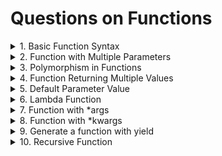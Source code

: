 # Questions on Functions

<details>
<summary>1. Basic Function Syntax</summary>
Problem: Write a function to calculate and return the square of a number
</details>

<details>
<summary>2. Function with Multiple Parameters</summary>
Problem: Create a function that takes 2 numbers as parameters and returns their sum.
</details>

<details>
<summary>3. Polymorphism in Functions</summary>
Problem: Write a function to multiple two numbers and also it can accept and multiply strings
</details>

<details>
<summary>4. Function Returning Multiple Values</summary>
Problem: Create a function that returns both the area and circumference of a circle given it's radius.
</details>

<details>
<summary>5. Default Parameter Value</summary>
Problem: Write a function that greets a user. if no name is provided, it should greet with default name.
</details>

<details>
<summary>6. Lambda Function</summary>
Problem: Create a Lambda function to compute the cube of a number.
</details>

<details>
<summary>7. Function with *args</summary>
Problem: Write a function that takes variable number of arguments and returns their sum.
</details>

<details>
<summary>8. Function with *kwargs</summary>
Problem: Write a function that accepts any number of keyword arguments and prints them in the format key:value.
</details>

<details>
<summary>9. Generate a function with yield</summary>
Problem: Write a generator function that yields even numbers up to a specified limit.
</details>

<details>
<summary>10. Recursive Function</summary>
Problem: Create a recursive function to calculate the factorial of a number
</details>